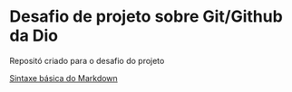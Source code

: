 # Desafio de projeto sobre Git/Github da Dio

Repositó criado para o desafio do projeto

[Sintaxe básica do Markdown](https://www.markdownguide.org/basic-syntax/)
